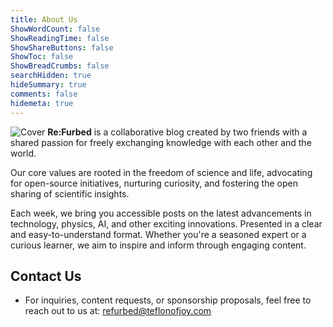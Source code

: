 ```yaml
--- 
title: About Us
ShowWordCount: false
ShowReadingTime: false
ShowShareButtons: false
ShowToc: false
ShowBreadCrumbs: false
searchHidden: true
hideSummary: true
comments: false
hidemeta: true
---
```


![Cover](/profile/title.png)
**Re:Furbed** is a collaborative blog created by two friends with a shared passion for freely exchanging knowledge with each other and the world.

Our core values are rooted in the freedom of science and life, advocating for open-source initiatives, nurturing curiosity, and fostering the open sharing of scientific insights.

Each week, we bring you accessible posts on the latest advancements in technology, physics, AI, and other exciting innovations. Presented in a clear and easy-to-understand format. Whether you're a seasoned expert or a curious learner, we aim to inspire and inform through engaging content.

## Contact Us

- For inquiries, content requests, or sponsorship proposals, feel free to reach out to us at: <a href="mailto:indirizzo@email.com">refurbed@teflonofjoy.com</a>